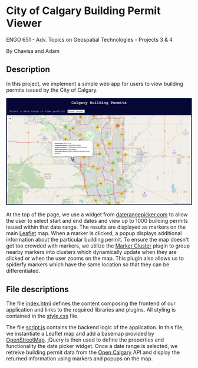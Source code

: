 # City of Calgary Building Permit Viewer

ENGO 651 - Adv. Topics on Geospatial Technologies - Projects 3 & 4

By Chavisa and Adam

## Description

In this project, we implement a simple web app for users to view building permits issued by the City of Calgary.

![alt application example](./BP_app_sample.png)

At the top of the page, we use a widget from [daterangepicker.com](https://www.daterangepicker.com) to allow the user to select start and end dates and view up to 1000 building permits issued within that date range. The results are displayed as markers on the main [Leaflet](https://leafletjs.com) map.  When a marker is clicked, a popup displays additional information about the particular building permit.  To ensure the map doesn't get too crowded with markers, we utilize the [Marker Cluster](https://github.com/Leaflet/Leaflet.markercluster) plugin to group nearby markers into clusters which dynamically update when they are clicked or when the user zooms on the map.  This plugin also allows us to spiderfy markers which have the same location so that they can be differentiated.

## File descriptions

The file [index.html](./index.html) defines the content composing the frontend of our application and links to the required libraries and plugins.  All styling is contained in the [style.css](./style.css) file.

The file [script.js](./script.js) contains the backend logic of the application.  In this file, we instantiate a Leaflet map and add a basemap provided by [OpenStreetMap](http://www.openstreetmap.org).  jQuery is then used to define the properties and functionality the date picker widget.  Once a date range is selected, we retreive building permit data from the [Open Calgary](https://data.calgary.ca) API and display the returned information using markers and popups on the map.